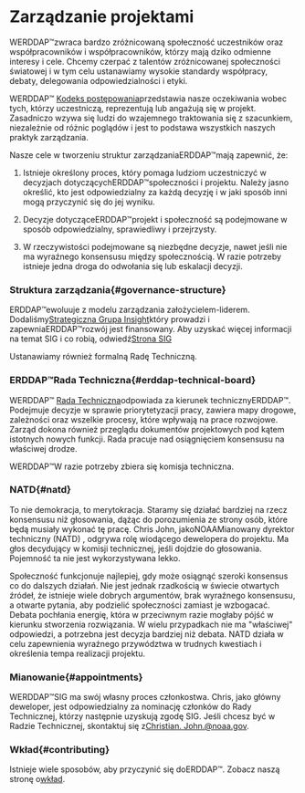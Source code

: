 # Zarządzanie projektami

WERDDAP™zwraca bardzo zróżnicowaną społeczność uczestników oraz współpracowników i współpracowników, którzy mają dziko odmienne interesy i cele. Chcemy czerpać z talentów zróżnicowanej społeczności światowej i w tym celu ustanawiamy wysokie standardy współpracy, debaty, delegowania odpowiedzialności i etyki.

WERDDAP™ [Kodeks postępowania](https://github.com/ERDDAP/erddap/blob/main/CODE_OF_CONDUCT.md)przedstawia nasze oczekiwania wobec tych, którzy uczestniczą, reprezentują lub angażują się w projekt. Zasadniczo wzywa się ludzi do wzajemnego traktowania się z szacunkiem, niezależnie od różnic poglądów i jest to podstawa wszystkich naszych praktyk zarządzania.

Nasze cele w tworzeniu struktur zarządzaniaERDDAP™mają zapewnić, że:

1. Istnieje określony proces, który pomaga ludziom uczestniczyć w decyzjach dotyczącychERDDAP™społeczności i projektu. Należy jasno określić, kto jest odpowiedzialny za każdą decyzję i w jaki sposób inni mogą przyczynić się do jej wyniku.

2. Decyzje dotycząceERDDAP™projekt i społeczność są podejmowane w sposób odpowiedzialny, sprawiedliwy i przejrzysty.

3. W rzeczywistości podejmowane są niezbędne decyzje, nawet jeśli nie ma wyraźnego konsensusu między społecznością. W razie potrzeby istnieje jedna droga do odwołania się lub eskalacji decyzji.


### Struktura zarządzania{#governance-structure} 

ERDDAP™ewoluuje z modelu zarządzania założycielem-liderem. Dodaliśmy[Strategiczna Grupa Insight](/StrategicInsightGroup)który prowadzi i zapewniaERDDAP™rozwój jest finansowany. Aby uzyskać więcej informacji na temat SIG i co robią, odwiedź[Strona SIG](/StrategicInsightGroup)

Ustanawiamy również formalną Radę Techniczną.


### ERDDAP™Rada Techniczna{#erddap-technical-board} 

WERDDAP™ [Rada Techniczna](/technical-board)odpowiada za kierunek technicznyERDDAP™. Podejmuje decyzje w sprawie priorytetyzacji pracy, zawiera mapy drogowe, zależności oraz wszelkie procesy, które wpływają na prace rozwojowe. Zarząd dokona również przeglądu dokumentów projektowych pod kątem istotnych nowych funkcji. Rada pracuje nad osiągnięciem konsensusu na właściwej drodze.

WERDDAP™W razie potrzeby zbiera się komisja techniczna.


### NATD{#natd} 

To nie demokracja, to merytokracja. Staramy się działać bardziej na rzecz konsensusu niż głosowania, dążąc do porozumienia ze strony osób, które będą musiały wykonać tę pracę. Chris John, jakoNOAAMianowany dyrektor techniczny (NATD) , odgrywa rolę wiodącego dewelopera do projektu. Ma głos decydujący w komisji technicznej, jeśli dojdzie do głosowania. Pojemność ta nie jest wykorzystywana lekko.

Społeczność funkcjonuje najlepiej, gdy może osiągnąć szeroki konsensus co do dalszych działań. Nie jest jednak rzadkością w świecie otwartych źródeł, że istnieje wiele dobrych argumentów, brak wyraźnego konsensusu, a otwarte pytania, aby podzielić społeczności zamiast je wzbogacać. Debata pochłania energię, która w przeciwnym razie mogłaby pójść w kierunku stworzenia rozwiązania. W wielu przypadkach nie ma "właściwej" odpowiedzi, a potrzebna jest decyzja bardziej niż debata. NATD działa w celu zapewnienia wyraźnego przywództwa w trudnych kwestiach i określenia tempa realizacji projektu.


### Mianowanie{#appointments} 

WERDDAP™SIG ma swój własny proces członkostwa. Chris, jako główny deweloper, jest odpowiedzialny za nominację członków do Rady Technicznej, którzy następnie uzyskują zgodę SIG. Jeśli chcesz być w Radzie Technicznej, skontaktuj się z[Christian. John.@noaa.gov](mailto:chris.john@noaa.gov).


### Wkład{#contributing} 

Istnieje wiele sposobów, aby przyczynić się doERDDAP™. Zobacz naszą stronę o[wkład](/docs/contributing).
